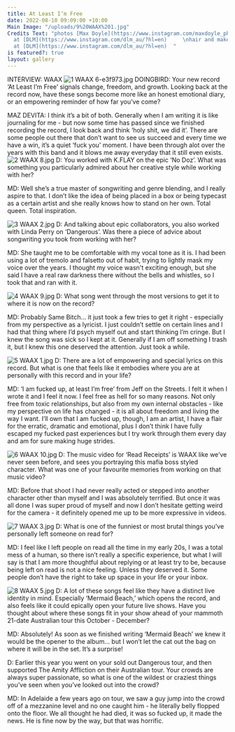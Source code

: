```yaml
---
title: At Least I’m Free
date: 2022-08-10 09:09:00 +10:00
Main Image: "/uploads/9%20WAAX%201.jpg"
Credits Text: "photos [Max Doyle](https://www.instagram.com/maxdoyle_photographer/)
  at [DLM](https://www.instagram.com/dlm_au/?hl=en)     \nhair and makeup [Max Serrano](https://www.instagram.com/maxsartistry/)
  at [DLM](https://www.instagram.com/dlm_au/?hl=en)  "
is featured?: true
layout: gallery
---
```


INTERVIEW: WAAX
![1 WAAX 6-e3f973.jpg](/uploads/1%20WAAX%206-e3f973.jpg)
DOINGBIRD: Your new record ‘At Least I’m Free’ signals change, freedom, and growth. Looking back at the record now, have these songs become more like an honest emotional diary, or an empowering reminder of how far you’ve come?

MAZ DEVITA: I think it’s a bit of both. Generally when I am writing it is like journaling for me - but now some time has passed since we finished recording the record, I look back and think ‘holy shit, we did it’. There are some people out there that don’t want to see us succeed and every time we have a win, it’s a quiet ‘fuck you’ moment. I have been through alot over the years with this band and it blows me away everyday that it still even exists.
![2 WAAX 8.jpg](/uploads/2%20WAAX%208.jpg)
D: You worked with K.FLAY on the epic ‘No Doz’. What was something you particularly admired about her creative style while working with her?

MD: Well she’s a true master of songwriting and genre blending, and I really aspire to that. I don’t like the idea of being placed in a box or being typecast as a certain artist and she really knows how to stand on her own. Total queen. Total inspiration. 

![3 WAAX 2.jpg](/uploads/3%20WAAX%202.jpg)
D: And talking about epic collaborators, you also worked with Linda Perry on ‘Dangerous’. Was there a piece of advice about songwriting you took from working with her? 

MD: She taught me to be comfortable with my vocal tone as it is. I had been using a lot of tremolo and falsetto out of habit, trying to lightly mask my voice over the years. I thought my voice wasn't exciting enough, but she said I have a real raw darkness there without the bells and whistles, so I took that and ran with it.

![4 WAAX 9.jpg](/uploads/4%20WAAX%209.jpg)
D: What song went through the most versions to get it to where it is now on the record?

MD: Probably Same Bitch… it just took a few tries to get it right - especially from my perspective as a lyricist. I just couldn’t settle on certain lines and I had that thing where I’d psych myself out and start thinking I’m cringe. But I knew the song was sick so I kept at it. Generally if I am off something I trash it, but I knew this one deserved the attention. Just took a while.

![5 WAAX 1.jpg](/uploads/5%20WAAX%201.jpg)
D: There are a lot of empowering and special lyrics on this record. But what is one that feels like it embodies where you are at personally with this record and in your life?

MD: ‘I am fucked up, at least I’m free’ from Jeff on the Streets.  I felt it when I wrote it and I feel it now. I feel free as hell for so many reasons. Not only free from toxic relationships, but also from my own internal obstacles - like my perspective on life has changed - it is all about freedom and living the way I want. I’ll own that I am fucked up, though, I am an artist, I have a flair for the erratic, dramatic and emotional, plus I don’t think I have fully escaped my fucked past experiences but I try work through them every day and am for sure making huge strides.

![6 WAAX 10.jpg](/uploads/6%20WAAX%2010.jpg)
D: The music video for ‘Read Receipts’ is WAAX like we’ve never seen before, and sees you portraying this mafia boss styled character. What was one of your favourite memories from working on that music video?

MD: Before that shoot I had never really acted or stepped into another character other than myself and I was absolutely terrified. But once it was all done I was super proud of myself and now I don’t hesitate getting weird for the camera - it definitely opened me up to be more expressive in videos.

![7 WAAX 3.jpg](/uploads/7%20WAAX%203.jpg)
D: What is one of the funniest or most brutal things you’ve personally left someone on read for?

MD: I feel like I left people on read all the time in my early 20s, I was a total mess of a human, so there isn’t really a specific experience, but what I will say is that I am more thoughtful about replying or at least try to be, because being left on read is not a nice feeling. Unless they deserved it. Some people don’t have the right to take up space in your life or your inbox.

![8 WAAX 5.jpg](/uploads/8%20WAAX%205.jpg)
D: A lot of these songs feel like they have a distinct live identity in mind. Especially ‘Mermaid Beach,’ which opens the record, and also feels like it could epically open your future live shows. Have you thought about where these songs fit in your show ahead of your mammoth 21-date Australian tour this October - December? 

MD: Absolutely! As soon as we finished writing ‘Mermaid Beach’ we knew it would be the opener to the album… but I won’t let the cat out the bag on where it will be in the set. It’s a surprise!

D: Earlier this year you went on your sold out Dangerous tour, and then supported The Amity Affliction on their Australian tour. Your crowds are always super passionate, so what is one of the wildest or craziest things you’ve seen when you’ve looked out into the crowd? 

MD: In Adelaide a few years ago on tour, we saw a guy jump into the crowd off of a mezzanine level and no one caught him - he literally belly flopped onto the floor. We all thought he had died, it was so fucked up, it made the news. He is fine now by the way, but that was horrific.

